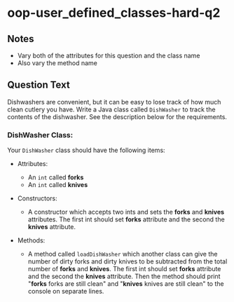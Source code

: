 # oop-user_defined_classes-hard-q2

## Notes

- Vary both of the attributes for this question and the class name
- Also vary the method name

## Question Text

Dishwashers are convenient, but it can be easy to lose track of how much clean cutlery you have. Write a Java class 
called `DishWasher` to track the contents of the dishwasher. See the description below for the requirements.

### DishWasher Class:

Your `DishWasher` class should have the following items:

- Attributes:
    - An `int` called **forks**
    - An `int` called **knives**

- Constructors:
    - A constructor which accepts two ints and sets the **forks** and **knives** attributes. The first int should
      set **forks** attribute and the second the **knives** attribute.

- Methods:
    - A method called `loadDishWasher` which another class can give the number of dirty forks and dirty knives to be
      subtracted from the total number of **forks** and **knives**. The first int should set **forks** attribute and the
      second the **knives** attribute. Then the method should print "**forks** forks are still clean" and "**knives** 
      knives are still clean" to the console on separate lines.
  